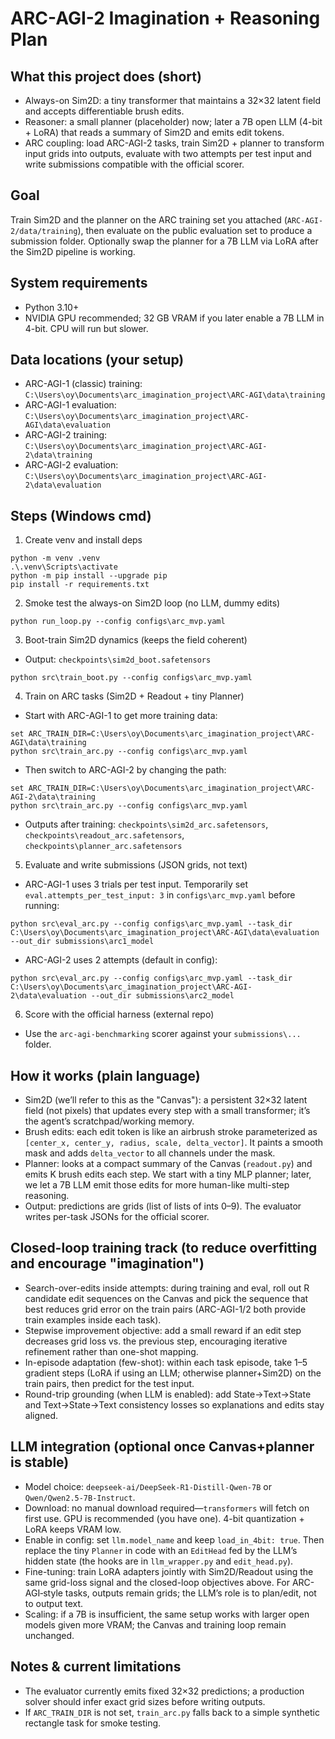 # ARC-AGI-2 Imagination + Reasoning Plan

## What this project does (short)
- Always-on Sim2D: a tiny transformer that maintains a 32×32 latent field and accepts differentiable brush edits.
- Reasoner: a small planner (placeholder) now; later a 7B open LLM (4-bit + LoRA) that reads a summary of Sim2D and emits edit tokens.
- ARC coupling: load ARC-AGI-2 tasks, train Sim2D + planner to transform input grids into outputs, evaluate with two attempts per test input and write submissions compatible with the official scorer.

## Goal
Train Sim2D and the planner on the ARC training set you attached (`ARC-AGI-2/data/training`), then evaluate on the public evaluation set to produce a submission folder. Optionally swap the planner for a 7B LLM via LoRA after the Sim2D pipeline is working.

## System requirements
- Python 3.10+
- NVIDIA GPU recommended; 32 GB VRAM if you later enable a 7B LLM in 4-bit. CPU will run but slower.

## Data locations (your setup)
- ARC-AGI-1 (classic) training: `C:\Users\oy\Documents\arc_imagination_project\ARC-AGI\data\training`
- ARC-AGI-1 evaluation: `C:\Users\oy\Documents\arc_imagination_project\ARC-AGI\data\evaluation`
- ARC-AGI-2 training: `C:\Users\oy\Documents\arc_imagination_project\ARC-AGI-2\data\training`
- ARC-AGI-2 evaluation: `C:\Users\oy\Documents\arc_imagination_project\ARC-AGI-2\data\evaluation`

## Steps (Windows cmd)
1) Create venv and install deps
```
python -m venv .venv
.\.venv\Scripts\activate
python -m pip install --upgrade pip
pip install -r requirements.txt
```

2) Smoke test the always-on Sim2D loop (no LLM, dummy edits)
```
python run_loop.py --config configs\arc_mvp.yaml
```

3) Boot-train Sim2D dynamics (keeps the field coherent)
- Output: `checkpoints\sim2d_boot.safetensors`
```
python src\train_boot.py --config configs\arc_mvp.yaml
```

4) Train on ARC tasks (Sim2D + Readout + tiny Planner)
- Start with ARC-AGI-1 to get more training data:
```
set ARC_TRAIN_DIR=C:\Users\oy\Documents\arc_imagination_project\ARC-AGI\data\training
python src\train_arc.py --config configs\arc_mvp.yaml
```
- Then switch to ARC-AGI-2 by changing the path:
```
set ARC_TRAIN_DIR=C:\Users\oy\Documents\arc_imagination_project\ARC-AGI-2\data\training
python src\train_arc.py --config configs\arc_mvp.yaml
```
- Outputs after training: `checkpoints\sim2d_arc.safetensors`, `checkpoints\readout_arc.safetensors`, `checkpoints\planner_arc.safetensors`

5) Evaluate and write submissions (JSON grids, not text)
- ARC-AGI-1 uses 3 trials per test input. Temporarily set `eval.attempts_per_test_input: 3` in `configs\arc_mvp.yaml` before running:
```
python src\eval_arc.py --config configs\arc_mvp.yaml --task_dir C:\Users\oy\Documents\arc_imagination_project\ARC-AGI\data\evaluation --out_dir submissions\arc1_model
```
- ARC-AGI-2 uses 2 attempts (default in config):
```
python src\eval_arc.py --config configs\arc_mvp.yaml --task_dir C:\Users\oy\Documents\arc_imagination_project\ARC-AGI-2\data\evaluation --out_dir submissions\arc2_model
```

6) Score with the official harness (external repo)
- Use the `arc-agi-benchmarking` scorer against your `submissions\...` folder.

## How it works (plain language)
- Sim2D (we’ll refer to this as the "Canvas"): a persistent 32×32 latent field (not pixels) that updates every step with a small transformer; it’s the agent’s scratchpad/working memory.
- Brush edits: each edit token is like an airbrush stroke parameterized as `[center_x, center_y, radius, scale, delta_vector]`. It paints a smooth mask and adds `delta_vector` to all channels under the mask.
- Planner: looks at a compact summary of the Canvas (`readout.py`) and emits K brush edits each step. We start with a tiny MLP planner; later, we let a 7B LLM emit those edits for more human-like multi-step reasoning.
- Output: predictions are grids (list of lists of ints 0–9). The evaluator writes per-task JSONs for the official scorer.

## Closed-loop training track (to reduce overfitting and encourage "imagination")
- Search-over-edits inside attempts: during training and eval, roll out R candidate edit sequences on the Canvas and pick the sequence that best reduces grid error on the train pairs (ARC-AGI-1/2 both provide train examples inside each task).
- Stepwise improvement objective: add a small reward if an edit step decreases grid loss vs. the previous step, encouraging iterative refinement rather than one-shot mapping.
- In-episode adaptation (few-shot): within each task episode, take 1–5 gradient steps (LoRA if using an LLM; otherwise planner+Sim2D) on the train pairs, then predict for the test input.
- Round-trip grounding (when LLM is enabled): add State→Text→State and Text→State→Text consistency losses so explanations and edits stay aligned.

## LLM integration (optional once Canvas+planner is stable)
- Model choice: `deepseek-ai/DeepSeek-R1-Distill-Qwen-7B` or `Qwen/Qwen2.5-7B-Instruct`.
- Download: no manual download required—`transformers` will fetch on first use. GPU is recommended (you have one). 4-bit quantization + LoRA keeps VRAM low.
- Enable in config: set `llm.model_name` and keep `load_in_4bit: true`. Then replace the tiny `Planner` in code with an `EditHead` fed by the LLM’s hidden state (the hooks are in `llm_wrapper.py` and `edit_head.py`).
- Fine-tuning: train LoRA adapters jointly with Sim2D/Readout using the same grid-loss signal and the closed-loop objectives above. For ARC-AGI‑style tasks, outputs remain grids; the LLM’s role is to plan/edit, not to output text.
- Scaling: if a 7B is insufficient, the same setup works with larger open models given more VRAM; the Canvas and training loop remain unchanged.

## Notes & current limitations
- The evaluator currently emits fixed 32×32 predictions; a production solver should infer exact grid sizes before writing outputs.
- If `ARC_TRAIN_DIR` is not set, `train_arc.py` falls back to a simple synthetic rectangle task for smoke testing.

